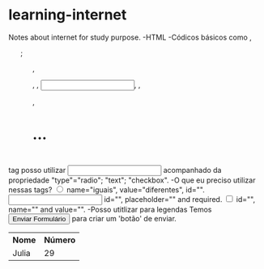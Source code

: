 # learning-internet
Notes about internet for study purpose.
-HTML
  -Códicos básicos como <table>, <ol>;<ul>, <form>, <a>, <input>, <label>, <p>, <h1>...  
<table>
  <tr>
  <th>Nome</th>
  <th>Número</th>
  <tr>
  <tr>
  <td>Julia</td>
  <td> 29  </td> 
  </tr>
tag <form> posso utilizar <input> acompanhado da propriedade "type"="radio"; "text"; "checkbox".
  -O que eu preciso utilizar nessas tags? 
<input type="radio"> name="iguais", value="diferentes", id="".
<input type="text"> id="", placeholder="" and required. 
<input type="checkbox"> id="", name="" and value="". 
  -Posso utitlizar <label for=""> para legendas 
Temos <input type="submit" value="Enviar Formulário"> para criar um 'botão' de enviar.
